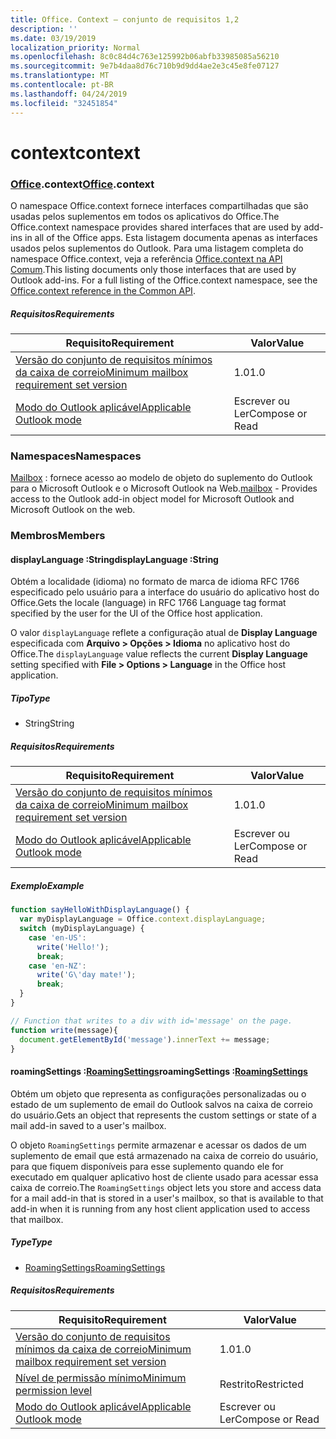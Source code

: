 ```yaml
---
title: Office. Context – conjunto de requisitos 1,2
description: ''
ms.date: 03/19/2019
localization_priority: Normal
ms.openlocfilehash: 8c0c84d4c763e125992b06abfb33985085a56210
ms.sourcegitcommit: 9e7b4daa8d76c710b9d9dd4ae2e3c45e8fe07127
ms.translationtype: MT
ms.contentlocale: pt-BR
ms.lasthandoff: 04/24/2019
ms.locfileid: "32451854"
---
```

# <a name="context"></a><span data-ttu-id="d0208-102">context</span><span class="sxs-lookup"><span data-stu-id="d0208-102">context</span></span>

### <a name="officeofficemdcontext"></a><span data-ttu-id="d0208-103">[Office](Office.md).context</span><span class="sxs-lookup"><span data-stu-id="d0208-103">[Office](Office.md).context</span></span>

<span data-ttu-id="d0208-104">O namespace Office.context fornece interfaces compartilhadas que são usadas pelos suplementos em todos os aplicativos do Office.</span><span class="sxs-lookup"><span data-stu-id="d0208-104">The Office.context namespace provides shared interfaces that are used by add-ins in all of the Office apps.</span></span> <span data-ttu-id="d0208-105">Esta listagem documenta apenas as interfaces usados pelos suplementos do Outlook. Para uma listagem completa do namespace Office.context, veja a referência [Office.context na API Comum](/javascript/api/office/office.context).</span><span class="sxs-lookup"><span data-stu-id="d0208-105">This listing documents only those interfaces that are used by Outlook add-ins. For a full listing of the Office.context namespace, see the [Office.context reference in the Common API](/javascript/api/office/office.context).</span></span>


##### <a name="requirements"></a><span data-ttu-id="d0208-106">Requisitos</span><span class="sxs-lookup"><span data-stu-id="d0208-106">Requirements</span></span>

|<span data-ttu-id="d0208-107">Requisito</span><span class="sxs-lookup"><span data-stu-id="d0208-107">Requirement</span></span>| <span data-ttu-id="d0208-108">Valor</span><span class="sxs-lookup"><span data-stu-id="d0208-108">Value</span></span>|
|---|---|
|[<span data-ttu-id="d0208-109">Versão do conjunto de requisitos mínimos da caixa de correio</span><span class="sxs-lookup"><span data-stu-id="d0208-109">Minimum mailbox requirement set version</span></span>](/office/dev/add-ins/reference/requirement-sets/outlook-api-requirement-sets)| <span data-ttu-id="d0208-110">1.0</span><span class="sxs-lookup"><span data-stu-id="d0208-110">1.0</span></span>|
|[<span data-ttu-id="d0208-111">Modo do Outlook aplicável</span><span class="sxs-lookup"><span data-stu-id="d0208-111">Applicable Outlook mode</span></span>](/outlook/add-ins/#extension-points)| <span data-ttu-id="d0208-112">Escrever ou Ler</span><span class="sxs-lookup"><span data-stu-id="d0208-112">Compose or Read</span></span>|

### <a name="namespaces"></a><span data-ttu-id="d0208-113">Namespaces</span><span class="sxs-lookup"><span data-stu-id="d0208-113">Namespaces</span></span>

<span data-ttu-id="d0208-114">[Mailbox](office.context.mailbox.md) : fornece acesso ao modelo de objeto do suplemento do Outlook para o Microsoft Outlook e o Microsoft Outlook na Web.</span><span class="sxs-lookup"><span data-stu-id="d0208-114">[mailbox](office.context.mailbox.md) - Provides access to the Outlook add-in object model for Microsoft Outlook and Microsoft Outlook on the web.</span></span>

### <a name="members"></a><span data-ttu-id="d0208-115">Membros</span><span class="sxs-lookup"><span data-stu-id="d0208-115">Members</span></span>

####  <a name="displaylanguage-string"></a><span data-ttu-id="d0208-116">displayLanguage :String</span><span class="sxs-lookup"><span data-stu-id="d0208-116">displayLanguage :String</span></span>

<span data-ttu-id="d0208-117">Obtém a localidade (idioma) no formato de marca de idioma RFC 1766 especificado pelo usuário para a interface do usuário do aplicativo host do Office.</span><span class="sxs-lookup"><span data-stu-id="d0208-117">Gets the locale (language) in RFC 1766 Language tag format specified by the user for the UI of the Office host application.</span></span>

<span data-ttu-id="d0208-118">O valor `displayLanguage` reflete a configuração atual de **Display Language** especificada com **Arquivo > Opções > Idioma** no aplicativo host do Office.</span><span class="sxs-lookup"><span data-stu-id="d0208-118">The `displayLanguage` value reflects the current **Display Language** setting specified with **File > Options > Language** in the Office host application.</span></span>

##### <a name="type"></a><span data-ttu-id="d0208-119">Tipo</span><span class="sxs-lookup"><span data-stu-id="d0208-119">Type</span></span>

*   <span data-ttu-id="d0208-120">String</span><span class="sxs-lookup"><span data-stu-id="d0208-120">String</span></span>

##### <a name="requirements"></a><span data-ttu-id="d0208-121">Requisitos</span><span class="sxs-lookup"><span data-stu-id="d0208-121">Requirements</span></span>

|<span data-ttu-id="d0208-122">Requisito</span><span class="sxs-lookup"><span data-stu-id="d0208-122">Requirement</span></span>| <span data-ttu-id="d0208-123">Valor</span><span class="sxs-lookup"><span data-stu-id="d0208-123">Value</span></span>|
|---|---|
|[<span data-ttu-id="d0208-124">Versão do conjunto de requisitos mínimos da caixa de correio</span><span class="sxs-lookup"><span data-stu-id="d0208-124">Minimum mailbox requirement set version</span></span>](/office/dev/add-ins/reference/requirement-sets/outlook-api-requirement-sets)| <span data-ttu-id="d0208-125">1.0</span><span class="sxs-lookup"><span data-stu-id="d0208-125">1.0</span></span>|
|[<span data-ttu-id="d0208-126">Modo do Outlook aplicável</span><span class="sxs-lookup"><span data-stu-id="d0208-126">Applicable Outlook mode</span></span>](/outlook/add-ins/#extension-points)| <span data-ttu-id="d0208-127">Escrever ou Ler</span><span class="sxs-lookup"><span data-stu-id="d0208-127">Compose or Read</span></span>|

##### <a name="example"></a><span data-ttu-id="d0208-128">Exemplo</span><span class="sxs-lookup"><span data-stu-id="d0208-128">Example</span></span>

```javascript
function sayHelloWithDisplayLanguage() {
  var myDisplayLanguage = Office.context.displayLanguage;
  switch (myDisplayLanguage) {
    case 'en-US':
      write('Hello!');
      break;
    case 'en-NZ':
      write('G\'day mate!');
      break;
  }
}

// Function that writes to a div with id='message' on the page.
function write(message){
  document.getElementById('message').innerText += message;
}
```

####  <a name="roamingsettings-roamingsettingsjavascriptapioutlook12officeroamingsettings"></a><span data-ttu-id="d0208-129">roamingSettings :[RoamingSettings](/javascript/api/outlook_1_2/office.RoamingSettings)</span><span class="sxs-lookup"><span data-stu-id="d0208-129">roamingSettings :[RoamingSettings](/javascript/api/outlook_1_2/office.RoamingSettings)</span></span>

<span data-ttu-id="d0208-130">Obtém um objeto que representa as configurações personalizadas ou o estado de um suplemento de email do Outlook salvos na caixa de correio do usuário.</span><span class="sxs-lookup"><span data-stu-id="d0208-130">Gets an object that represents the custom settings or state of a mail add-in saved to a user's mailbox.</span></span>

<span data-ttu-id="d0208-131">O objeto `RoamingSettings` permite armazenar e acessar os dados de um suplemento de email que está armazenado na caixa de correio do usuário, para que fiquem disponíveis para esse suplemento quando ele for executado em qualquer aplicativo host de cliente usado para acessar essa caixa de correio.</span><span class="sxs-lookup"><span data-stu-id="d0208-131">The `RoamingSettings` object lets you store and access data for a mail add-in that is stored in a user's mailbox, so that is available to that add-in when it is running from any host client application used to access that mailbox.</span></span>

##### <a name="type"></a><span data-ttu-id="d0208-132">Type</span><span class="sxs-lookup"><span data-stu-id="d0208-132">Type</span></span>

*   [<span data-ttu-id="d0208-133">RoamingSettings</span><span class="sxs-lookup"><span data-stu-id="d0208-133">RoamingSettings</span></span>](/javascript/api/outlook_1_2/office.RoamingSettings)

##### <a name="requirements"></a><span data-ttu-id="d0208-134">Requisitos</span><span class="sxs-lookup"><span data-stu-id="d0208-134">Requirements</span></span>

|<span data-ttu-id="d0208-135">Requisito</span><span class="sxs-lookup"><span data-stu-id="d0208-135">Requirement</span></span>| <span data-ttu-id="d0208-136">Valor</span><span class="sxs-lookup"><span data-stu-id="d0208-136">Value</span></span>|
|---|---|
|[<span data-ttu-id="d0208-137">Versão do conjunto de requisitos mínimos da caixa de correio</span><span class="sxs-lookup"><span data-stu-id="d0208-137">Minimum mailbox requirement set version</span></span>](/office/dev/add-ins/reference/requirement-sets/outlook-api-requirement-sets)| <span data-ttu-id="d0208-138">1.0</span><span class="sxs-lookup"><span data-stu-id="d0208-138">1.0</span></span>|
|[<span data-ttu-id="d0208-139">Nível de permissão mínimo</span><span class="sxs-lookup"><span data-stu-id="d0208-139">Minimum permission level</span></span>](/outlook/add-ins/understanding-outlook-add-in-permissions)| <span data-ttu-id="d0208-140">Restrito</span><span class="sxs-lookup"><span data-stu-id="d0208-140">Restricted</span></span>|
|[<span data-ttu-id="d0208-141">Modo do Outlook aplicável</span><span class="sxs-lookup"><span data-stu-id="d0208-141">Applicable Outlook mode</span></span>](/outlook/add-ins/#extension-points)| <span data-ttu-id="d0208-142">Escrever ou Ler</span><span class="sxs-lookup"><span data-stu-id="d0208-142">Compose or Read</span></span>|
